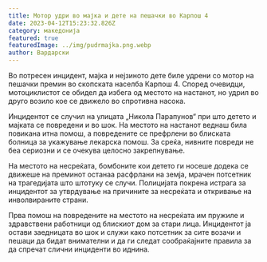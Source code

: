 ```yaml
---
title: Мотор удри во мајка и дете на пешачки во Карпош 4
date: 2023-04-12T15:23:32.826Z
category: македонија
featured: true
featuredImage: ../img/pudrmajka.png.webp
author: Вардарски
---
```


Во потресен инцидент, мајка и нејзиното дете биле удрени со мотор на пешачки премин во скопската населба Карпош 4. Според очевидци, мотоциклистот се обидел да избега од местото на настанот, но удрил во друго возило кое се движело во спротивна насока.

Инцидентот се случил на улицата „Никола Парапунов“ при што детето и мајката се повредени и во шок. На местото на настанот веднаш била повикана итна помош, а повредените се префрлени во блиската болница за укажување лекарска помош. За среќа, нивните повреди не беа сериозни и се очекува целосно закрепнување.

На местото на несреќата, бомбоните кои детето ги носеше додека се движеше на преминот останаа расфрлани на земја, мрачен потсетник на трагедијата што штотуку се случи. Полицијата покрена истрага за инцидентот за утврдување на причините за несреќата и откривање на инволвираните страни.

Прва помош на повредените на местото на несреќата им пружиле и здравствени работници од блискиот дом за стари лица. Инцидентот ја остави заедницата во шок и служи како потсетник за сите возачи и пешаци да бидат внимателни и да ги следат сообраќајните правила за да спречат слични инциденти во иднина.
